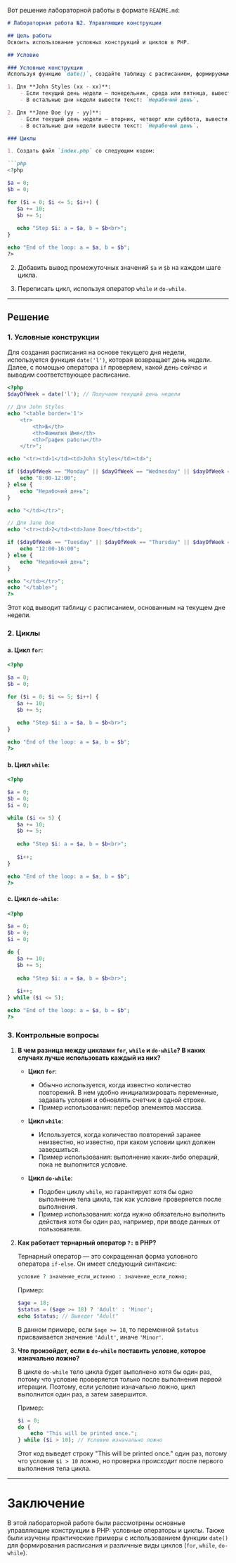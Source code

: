Вот решение лабораторной работы в формате `README.md`:

```markdown
# Лабораторная работа №2. Управляющие конструкции

## Цель работы
Освоить использование условных конструкций и циклов в PHP.

## Условие

### Условные конструкции
Используя функцию `date()`, создайте таблицу с расписанием, формируемым на основе текущего дня недели.

1. Для **John Styles (xx - xx)**:
    - Если текущий день недели — понедельник, среда или пятница, вывести график работы `8:00-12:00`.
    - В остальные дни недели вывести текст: `Нерабочий день`.

2. Для **Jane Doe (yy - yy)**:
    - Если текущий день недели — вторник, четверг или суббота, вывести график работы `12:00-16:00`.
    - В остальные дни недели вывести текст: `Нерабочий день`.

### Циклы

1. Создать файл `index.php` со следующим кодом:

```php
<?php

$a = 0;
$b = 0;

for ($i = 0; $i <= 5; $i++) {
   $a += 10;
   $b += 5;
   
   echo "Step $i: a = $a, b = $b<br>";
}

echo "End of the loop: a = $a, b = $b";
?>
```

2. Добавить вывод промежуточных значений `$a` и `$b` на каждом шаге цикла.

3. Переписать цикл, используя оператор `while` и `do-while`.

---

## Решение

### 1. Условные конструкции

Для создания расписания на основе текущего дня недели, используется функция `date('l')`, которая возвращает день недели. Далее, с помощью оператора `if` проверяем, какой день сейчас и выводим соответствующее расписание.

```php
<?php
$dayOfWeek = date('l'); // Получаем текущий день недели

// Для John Styles
echo "<table border='1'>
    <tr>
        <th>№</th>
        <th>Фамилия Имя</th>
        <th>График работы</th>
    </tr>";

echo "<tr><td>1</td><td>John Styles</td><td>";

if ($dayOfWeek == "Monday" || $dayOfWeek == "Wednesday" || $dayOfWeek == "Friday") {
    echo "8:00-12:00";
} else {
    echo "Нерабочий день";
}

echo "</td></tr>";

// Для Jane Doe
echo "<tr><td>2</td><td>Jane Doe</td><td>";

if ($dayOfWeek == "Tuesday" || $dayOfWeek == "Thursday" || $dayOfWeek == "Saturday") {
    echo "12:00-16:00";
} else {
    echo "Нерабочий день";
}

echo "</td></tr>";
echo "</table>";
?>
```

Этот код выводит таблицу с расписанием, основанным на текущем дне недели.

### 2. Циклы

#### a. Цикл `for`:

```php
<?php

$a = 0;
$b = 0;

for ($i = 0; $i <= 5; $i++) {
   $a += 10;
   $b += 5;
   
   echo "Step $i: a = $a, b = $b<br>";
}

echo "End of the loop: a = $a, b = $b";
?>
```

#### b. Цикл `while`:

```php
<?php

$a = 0;
$b = 0;
$i = 0;

while ($i <= 5) {
   $a += 10;
   $b += 5;
   
   echo "Step $i: a = $a, b = $b<br>";
   
   $i++;
}

echo "End of the loop: a = $a, b = $b";
?>
```

#### c. Цикл `do-while`:

```php
<?php

$a = 0;
$b = 0;
$i = 0;

do {
   $a += 10;
   $b += 5;
   
   echo "Step $i: a = $a, b = $b<br>";
   
   $i++;
} while ($i <= 5);

echo "End of the loop: a = $a, b = $b";
?>
```

### 3. Контрольные вопросы

1. **В чем разница между циклами `for`, `while` и `do-while`? В каких случаях лучше использовать каждый из них?**

   - **Цикл `for`**:
     - Обычно используется, когда известно количество повторений. В нем удобно инициализировать переменные, задавать условия и обновлять счетчик в одной строке.
     - Пример использования: перебор элементов массива.
     
   - **Цикл `while`**:
     - Используется, когда количество повторений заранее неизвестно, но известно, при каком условии цикл должен завершиться.
     - Пример использования: выполнение каких-либо операций, пока не выполнится условие.
     
   - **Цикл `do-while`**:
     - Подобен циклу `while`, но гарантирует хотя бы одно выполнение тела цикла, так как условие проверяется после выполнения.
     - Пример использования: когда нужно обязательно выполнить действия хотя бы один раз, например, при вводе данных от пользователя.
     
2. **Как работает тернарный оператор `?:` в PHP?**

   Тернарный оператор — это сокращенная форма условного оператора `if-else`. Он имеет следующий синтаксис:
   
   ```php
   условие ? значение_если_истинно : значение_если_ложно;
   ```
   
   Пример:
   
   ```php
   $age = 18;
   $status = ($age >= 18) ? 'Adult' : 'Minor';
   echo $status; // Выведет "Adult"
   ```
   
   В данном примере, если `$age >= 18`, то переменной `$status` присваивается значение `'Adult'`, иначе `'Minor'`.

3. **Что произойдет, если в `do-while` поставить условие, которое изначально ложно?**

   В цикле `do-while` тело цикла будет выполнено хотя бы один раз, потому что условие проверяется только после выполнения первой итерации. Поэтому, если условие изначально ложно, цикл выполнится один раз, а затем завершится.

   Пример:
   
   ```php
   $i = 0;
   do {
       echo "This will be printed once.";
   } while ($i > 10); // Условие изначально ложно
   ```
   
   Этот код выведет строку "This will be printed once." один раз, потому что условие `$i > 10` ложно, но проверка происходит после первого выполнения тела цикла.

---

# Заключение

В этой лабораторной работе были рассмотрены основные управляющие конструкции в PHP: условные операторы и циклы. Также были изучены практические примеры с использованием функции `date()` для формирования расписания и различные виды циклов (`for`, `while`, `do-while`).
```

